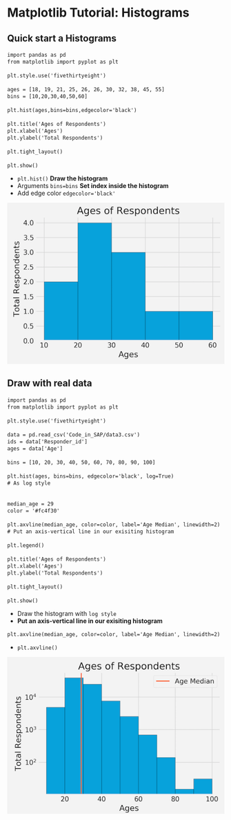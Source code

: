 # Matplotlib Tutorial: Histograms


## Quick start a Histograms

```
import pandas as pd
from matplotlib import pyplot as plt

plt.style.use('fivethirtyeight')

ages = [18, 19, 21, 25, 26, 26, 30, 32, 38, 45, 55]
bins = [10,20,30,40,50,60]

plt.hist(ages,bins=bins,edgecolor='black')

plt.title('Ages of Respondents')
plt.xlabel('Ages')
plt.ylabel('Total Respondents')

plt.tight_layout()

plt.show()
```

* `plt.hist()`  **Draw the histogram**
* Arguments `bins=bins` **Set index inside the histogram**
* Add edge color `edgecolor='black'`

![Alt Image Text](images/45_1.png "Body image")

## Draw with real data

```
import pandas as pd
from matplotlib import pyplot as plt

plt.style.use('fivethirtyeight')

data = pd.read_csv('Code_in_SAP/data3.csv')
ids = data['Responder_id']
ages = data['Age']

bins = [10, 20, 30, 40, 50, 60, 70, 80, 90, 100]

plt.hist(ages, bins=bins, edgecolor='black', log=True)
# As log style 


median_age = 29
color = '#fc4f30'

plt.axvline(median_age, color=color, label='Age Median', linewidth=2)
# Put an axis-vertical line in our exisiting histogram

plt.legend()

plt.title('Ages of Respondents')
plt.xlabel('Ages')
plt.ylabel('Total Respondents')

plt.tight_layout()

plt.show()

```

* Draw the histogram with `log style`
* **Put an axis-vertical line in our exisiting histogram** 

```
plt.axvline(median_age, color=color, label='Age Median', linewidth=2)
``` 

* `plt.axvline()`

![Alt Image Text](images/45_2.png "Body image")

